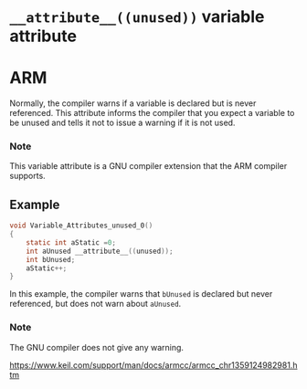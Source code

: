 # `__attribute__((unused))` variable attribute

# ARM

Normally, the compiler warns if a variable is declared but is never referenced. This     attribute informs the compiler that you expect a variable to be unused and tells it not to issue a     warning if it is not used.

### Note

This variable attribute is a GNU compiler extension that the ARM compiler supports.      

## Example

```c
void Variable_Attributes_unused_0()
{
    static int aStatic =0;
    int aUnused __attribute__((unused));
    int bUnused;
    aStatic++;
}
```

In this example, the compiler warns that `bUnused` is declared but never        referenced, but does not warn about `aUnused`.

### Note

The GNU compiler does not give any warning.

https://www.keil.com/support/man/docs/armcc/armcc_chr1359124982981.htm